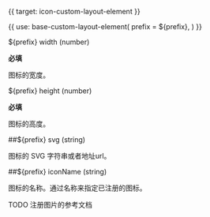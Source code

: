 {{ target: icon-custom-layout-element }}

{{ use: base-custom-layout-element(
    prefix = ${prefix},
) }}

${prefix} width (number)

**必填**

图标的宽度。

${prefix} height (number)

**必填**

图标的高度。

##${prefix} svg (string)

图标的 SVG 字符串或者地址url。

##${prefix} iconName (string)

图标的名称。通过名称来指定已注册的图标。

TODO 注册图片的参考文档
